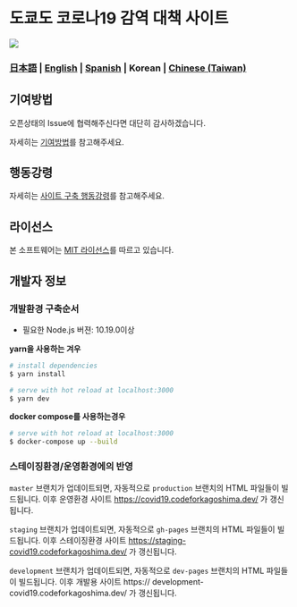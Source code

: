 # 도쿄도 코로나19 감역 대책 사이트

![](https://github.com/codeforkagoshima/covid19/workflows/production%20deploy/badge.svg)

### [日本語](./README.md) | [English](./README_EN.md) | [Spanish](./README_ES.md) | Korean | [Chinese (Taiwan)](./README_ZH_TW.md)

## 기여방법
오픈상태의 Issue에 협력해주신다면 대단히 감사하겠습니다.

자세히는 [기여방법](./.github/CONTRIBUTING_KO.md)를 참고해주세요.


## 행동강령
자세히는 [사이트 구축 행동강령](./.github/CODE_OF_CONDUCT_KO.md)를 참고해주세요.


## 라이선스
본 소프트웨어는 [MIT 라이선스](./LICENSE.txt)를 따르고 있습니다.

## 개발자 정보

### 개발환경 구축순서

- 필요한 Node.js 버젼: 10.19.0이상

**yarn을 사용하는 겨우**
``` bash
# install dependencies
$ yarn install

# serve with hot reload at localhost:3000
$ yarn dev
```

**docker compose를 사용하는경우**
```bash
# serve with hot reload at localhost:3000
$ docker-compose up --build
```

### 스테이징환경/운영환경에의 반영

`master` 브랜치가 업데이트되면, 자동적으로  `production` 브랜치의 HTML 파일들이 빌드됩니다. 이후 운영환경 사이트 https://covid19.codeforkagoshima.dev/ 가 갱신됩니다.

`staging` 브랜치가 업데이트되면, 자동적으로  `gh-pages` 브랜치의 HTML 파일들이 빌드됩니다. 이후 스테이징환경 사이트 https://staging-covid19.codeforkagoshima.dev/ 가 갱신됩니다.

`development` 브랜치가 업데이트되면, 자동적으로  `dev-pages` 브랜치의 HTML 파일들이 빌드됩니다. 이후 개발용 사이트 https://
development-covid19.codeforkagoshima.dev/ 가 갱신됩니다.
